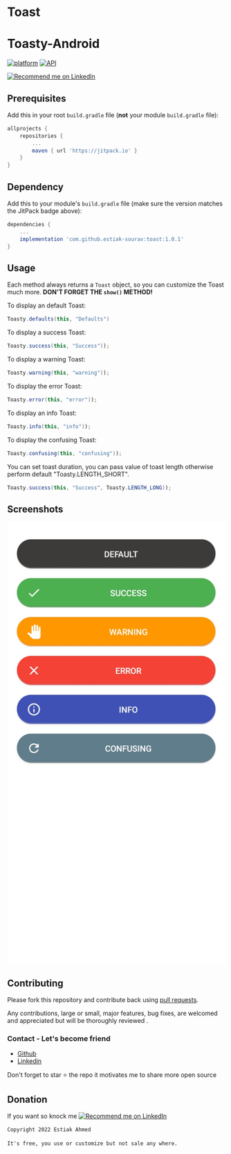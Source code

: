 # Toast

# Toasty-Android
[![platform](https://img.shields.io/badge/platform-Android-yellow.svg)](https://www.android.com)
[![API](https://img.shields.io/badge/API-16%2B-brightgreen.svg?style=plastic)](https://android-arsenal.com/api?level=16)

<a href="https://www.linkedin.com/in/estiak-sourav/">
    <img src="https://img.shields.io/badge/Support-Recommed%2FEndorse%20me%20on%20Linkedin-yellow?style=for-the-badge&logo=linkedin" alt="Recommend me on LinkedIn" /></a>

## Prerequisites

Add this in your root `build.gradle` file (**not** your module `build.gradle` file):

```gradle
allprojects {
	repositories {
		...
		maven { url 'https://jitpack.io' }
	}
}
```

## Dependency

Add this to your module's `build.gradle` file (make sure the version matches the JitPack badge above):

```gradle
dependencies {
	...
	implementation 'com.github.estiak-sourav:toast:1.0.1'
}
```
## Usage

Each method always returns a `Toast` object, so you can customize the Toast much more. **DON'T FORGET THE `show()` METHOD!**

To display an default Toast:

``` java
Toasty.defaults(this, "Defaults")
```
To display a success Toast:

``` java
Toasty.success(this, "Success"));
```
To display a warning Toast:

``` java
Toasty.warning(this, "warning"));
```
To display the error Toast:

``` java
Toasty.error(this, "error"));
```
To display an info Toast:

``` java
Toasty.info(this, "info"));
```
To display the confusing Toast:

``` java
Toasty.confusing(this, "confusing"));
```
You can set toast duration, you can pass value of toast length otherwise perform default "Toasty.LENGTH_SHORT".
``` java
Toasty.success(this, "Success", Toasty.LENGTH_LONG));
```

## Screenshots


<img src="https://github.com/estiak-sourav/Toast/blob/master/Screenshot_2022-06-30-15-19-06-01_0eb14638b4ec4e571b0be58593eea3a6.jpg">


## Contributing

Please fork this repository and contribute back using
[pull requests](https://github.com/estiak-sourav/Toast/pulls).

Any contributions, large or small, major features, bug fixes, are welcomed and appreciated
but will be thoroughly reviewed .

### Contact - Let's become friend
- [Github](https://github.com/estiak-sourav/)
- [Linkedin](https://www.linkedin.com/in/estiak-sourav/)

<p>
Don't forget to star ⭐ the repo it motivates me to share more open source
</p>

## Donation
 If you want so knock me <a href="https://www.linkedin.com/in/estiak-sourav/">
    <img src="https://img.shields.io/badge/Support-Recommed%2FEndorse%20me%20on%20Linkedin-yellow?style=for-the-badge&logo=linkedin" alt="Recommend me on LinkedIn" /></a>


```
Copyright 2022 Estiak Ahmed

It's free, you use or customize but not sale any where.
